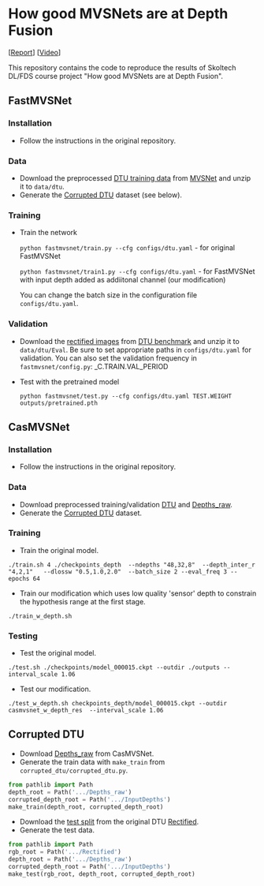 # How good MVSNets are at Depth Fusion
[[Report](http://vision.stanford.edu/cs598_spring07/report_templates/egpaper.pdf)]
[[Video](https://youtu.be/dQw4w9WgXcQ)]

This repository contains the
code to reproduce the results of Skoltech DL/FDS course project "How good MVSNets are at Depth Fusion".


## FastMVSNet

### Installation
* Follow the instructions in the original repository.

### Data
* Download the preprocessed [DTU training data](https://drive.google.com/file/d/1eDjh-_bxKKnEuz5h-HXS7EDJn59clx6V/view) from [MVSNet](https://github.com/YoYo000/MVSNet) and unzip it to ```data/dtu```.
* Generate the [Corrupted DTU](#corrupted-dtu) dataset (see below).

### Training
* Train the network


    ```python fastmvsnet/train.py --cfg configs/dtu.yaml``` - for original FastMVSNet


    ```python fastmvsnet/train1.py --cfg configs/dtu.yaml``` - for FastMVSNet with input depth added as addiitonal channel (our modification)


    You can change the batch size in the configuration file ```configs/dtu.yaml```.

### Validation
* Download the [rectified images](http://roboimagedata2.compute.dtu.dk/data/MVS/Rectified.zip) from [DTU benchmark](http://roboimagedata.compute.dtu.dk/?page_id=36) and unzip it to ```data/dtu/Eval```. Be sure to set appropriate paths in ```configs/dtu.yaml``` for validation. You can also set the validation frequency in ```fastmvsnet/config.py```:  _C.TRAIN.VAL_PERIOD
    
* Test with the pretrained model

    ```python fastmvsnet/test.py --cfg configs/dtu.yaml TEST.WEIGHT outputs/pretrained.pth```



## CasMVSNet
### Installation
* Follow the instructions in the original repository.
### Data
* Download preprocessed training/validation [DTU](https://drive.google.com/file/d/1eDjh-_bxKKnEuz5h-HXS7EDJn59clx6V/view)
  and [Depths_raw](https://virutalbuy-public.oss-cn-hangzhou.aliyuncs.com/share/cascade-stereo/CasMVSNet/dtu_data/dtu_train_hr/Depths_raw.zip).
* Generate the [Corrupted DTU](#corrupted-dtu) dataset.
### Training
* Train the original model.
```
./train.sh 4 ./checkpoints_depth  --ndepths "48,32,8"  --depth_inter_r "4,2,1"   --dlossw "0.5,1.0,2.0"  --batch_size 2 --eval_freq 3 --epochs 64
```
* Train our modification which uses low quality 'sensor' depth to constrain the hypothesis range at the first stage.
```
./train_w_depth.sh
```
### Testing
* Test the original model.
```
./test.sh ./checkpoints/model_000015.ckpt --outdir ./outputs --interval_scale 1.06
```
* Test our modification.
```
./test_w_depth.sh checkpoints_depth/model_000015.ckpt --outdir casmvsnet_w_depth_res  --interval_scale 1.06
```


## Corrupted DTU
* Download [Depths_raw](https://virutalbuy-public.oss-cn-hangzhou.aliyuncs.com/share/cascade-stereo/CasMVSNet/dtu_data/dtu_train_hr/Depths_raw.zip) from CasMVSNet.
* Generate the train data with `make_train` from `corrupted_dtu/corrupted_dtu.py`.
```python
from pathlib import Path
depth_root = Path('.../Depths_raw')
corrupted_depth_root = Path('.../InputDepths')
make_train(depth_root, corrupted_depth_root)
```
* Download the [test split](/CasMVSNet/lists/dtu/test.txt) from the original DTU [Rectified](http://roboimagedata2.compute.dtu.dk/data/MVS/Rectified.zip).
* Generate the test data.
```python
from pathlib import Path
rgb_root = Path('.../Rectified')
depth_root = Path('.../Depths_raw')
corrupted_depth_root = Path('.../InputDepths')
make_test(rgb_root, depth_root, corrupted_depth_root)
```
